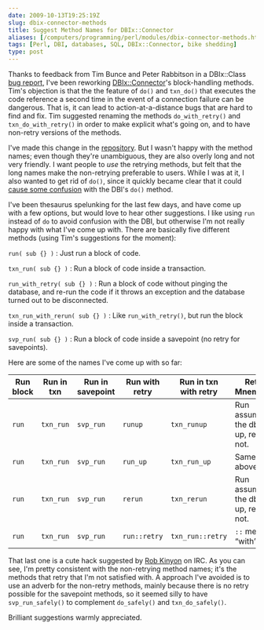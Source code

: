 ```yaml
--- 
date: 2009-10-13T19:25:19Z
slug: dbix-connector-methods
title: Suggest Method Names for DBIx::Connector
aliases: [/computers/programming/perl/modules/dbix-connector-methods.html]
tags: [Perl, DBI, databases, SQL, DBIx::Connector, bike shedding]
type: post
---
```


Thanks to feedback from Tim Bunce and Peter Rabbitson in a DBIx::Class [bug
report], I've been reworking [DBIx::Connector]'s block-handling methods. Tim's
objection is that the the feature of `do()` and `txn_do()` that executes the
code reference a second time in the event of a connection failure can be
dangerous. That is, it can lead to action-at-a-distance bugs that are hard to
find and fix. Tim suggested renaming the methods `do_with_retry()` and
`txn_do_with_retry()` in order to make explicit what's going on, and to have
non-retry versions of the methods.

I've made this change in the [repository]. But I wasn't happy with the method
names; even though they're unambiguous, they are also overly long and not very
friendly. I want people to *use* the retrying methods, but felt that the long
names make the non-retrying preferable to users. While I was at it, I also
wanted to get rid of `do()`, since it quickly became clear that it could [cause
some confusion] with the DBI's `do()` method.

I've been thesaurus spelunking for the last few days, and have come up with a
few options, but would love to hear other suggestions. I like using `run`
instead of `do` to avoid confusion with the DBI, but otherwise I'm not really
happy with what I've come up with. There are basically five different methods
(using Tim's suggestions for the moment):

`run( sub {} )`
:   Just run a block of code.

`txn_run( sub {} )`
:   Run a block of code inside a transaction.

`run_with_retry( sub {} )`
:   Run a block of code without pinging the database, and re-run the code if it
    throws an exception and the database turned out to be disconnected.

`txn_run_with_rerun( sub {} )`
:   Like `run_with_retry()`, but run the block inside a transaction.

`svp_run( sub {} )`
:   Run a block of code inside a savepoint (no retry for savepoints).

Here are some of the names I've come up with so far:

| Run block | Run in txn | Run in savepoint | Run with retry | Run in txn with retry | Retry Mnemonic                           |
|-----------|------------|------------------|----------------|-----------------------|------------------------------------------|
| `run`     | `txn_run`  | `svp_run`        | `runup`        | `txn_runup`           | Run assuming the db is up, retry if not. |
| `run`     | `txn_run`  | `svp_run`        | `run_up`       | `txn_run_up`          | Same as above.                           |
| `run`     | `txn_run`  | `svp_run`        | `rerun`        | `txn_rerun`           | Run assuming the db is up, rerun if not. |
| `run`     | `txn_run`  | `svp_run`        | `run::retry`   | `txn_run::retry`      | `::` means “with”                        |

That last one is a cute hack suggested by [Rob Kinyon] on IRC. As you can see,
I'm pretty consistent with the non-retrying method names; it's the methods that
retry that I'm not satisfied with. A approach I've avoided is to use an adverb
for the non-retry methods, mainly because there is no retry possible for the
savepoint methods, so it seemed silly to have `svp_run_safely()` to complement
`do_safely()` and `txn_do_safely()`.

Brilliant suggestions warmly appreciated.

  [bug report]: https://rt.cpan.org/Ticket/Display.html?id=47005
    "RT #47005: txn_do should provide a way to disable retry"
  [DBIx::Connector]: http://search.cpan.org/perldoc?DBIx::Connector
    "DBIx::Connector on CPAN"
  [repository]: http://github.com/theory/dbix-connector/
    "DBIx::Connector on GitHub"
  [cause some confusion]: http://github.com/theory/dbix-connector/issues#issue/3
    "Issue #3: API is somewhat confusing"
  [Rob Kinyon]: http://search.cpan.org/~rkinyon/ "Rob Kinyon's CPAN distributions"
